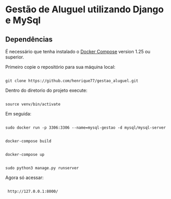 # Gestão de Aluguel utilizando Django e MySql

## Dependências

É necessário que tenha instalado o [Docker Compose](https://docs.docker.com/compose/) version 1.25 ou superior.

Primeiro copie o repositório para sua máquina local:

```

git clone https://github.com/henrique77/gestao_aluguel.git
```

Dentro do diretorio do projeto execute:

```

source venv/bin/activate 
```
Em seguida:
```

sudo docker run -p 3306:3306 --name=mysql-gestao -d mysql/mysql-server
```

```

docker-compose build
```

```

docker-compose up
```

```

sudo python3 manage.py runserver
```

Agora só acessar:
```

 http://127.0.0.1:8000/
```
